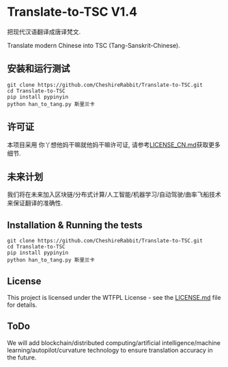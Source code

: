 # Translate-to-TSC V1.4

把现代汉语翻译成唐译梵文.

Translate modern Chinese into TSC (Tang-Sanskrit-Chinese).

##  安装和运行测试

```
git clone https://github.com/CheshireRabbit/Translate-to-TSC.git
cd Translate-to-TSC
pip install pypinyin
python han_to_tang.py 斯里兰卡
```

## 许可证

本项目采用 你丫想他妈干嘛就他妈干嘛许可证, 请参考[LICENSE_CN.md](LICENSE_CN.md)获取更多细节.

## 未来计划

我们将在未来加入区块链/分布式计算/人工智能/机器学习/自动驾驶/曲率飞船技术来保证翻译的准确性.

Installation & Running the tests
------------

```
git clone https://github.com/CheshireRabbit/Translate-to-TSC.git
cd Translate-to-TSC
pip install pypinyin
python han_to_tang.py 斯里兰卡
```
## License

This project is licensed under the WTFPL License - see the [LICENSE.md](LICENSE.md) file for details.

## ToDo

We will add blockchain/distributed computing/artificial intelligence/machine learning/autopilot/curvature technology to ensure translation accuracy in the future.
